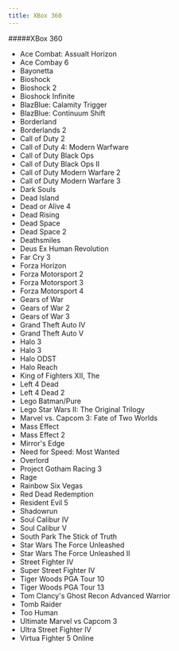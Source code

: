 ```yaml
---
title: XBox 360
---
```


#####XBox 360

* Ace Combat: Assualt Horizon
* Ace Combay 6
* Bayonetta
* Bioshock
* Bioshock 2
* Bioshock Infinite
* BlazBlue: Calamity Trigger
* BlazBlue: Continuum Shift
* Borderland
* Borderlands 2
* Call of Duty 2
* Call of Duty 4: Modern Warfware
* Call of Duty Black Ops
* Call of Duty Black Ops II
* Call of Duty Modern Warfare 2
* Call of Duty Modern Warfare 3
* Dark Souls
* Dead Island
* Dead or Alive 4
* Dead Rising
* Dead Space
* Dead Space 2
* Deathsmiles
* Deus Ex Human Revolution
* Far Cry 3
* Forza Horizon
* Forza Motorsport 2
* Forza Motorsport 3
* Forza Motorsport 4
* Gears of War
* Gears of War 2
* Gears of War 3
* Grand Theft Auto IV
* Grand Theft Auto V
* Halo 3
* Halo 3
* Halo ODST
* Halo Reach
* King of Fighters XII, The
* Left 4 Dead
* Left 4 Dead 2
* Lego Batman/Pure
* Lego Star Wars II: The Original Trilogy
* Marvel vs. Capcom 3: Fate of Two Worlds
* Mass Effect
* Mass Effect 2
* Mirror's Edge
* Need for Speed: Most Wanted
* Overlord
* Project Gotham Racing 3
* Rage
* Rainbow Six Vegas
* Red Dead Redemption
* Resident Evil 5
* Shadowrun
* Soul Calibur IV
* Soul Calibur V
* South Park The Stick of Truth
* Star Wars The Force Unleashed
* Star Wars The Force Unleashed II
* Street Fighter IV
* Super Street Fighter IV
* Tiger Woods PGA Tour 10
* Tiger Woods PGA Tour 13
* Tom Clancy's Ghost Recon Advanced Warrior
* Tomb Raider
* Too Human
* Ultimate Marvel vs Capcom 3
* Ultra Street Fighter IV
* Virtua Fighter 5 Online
